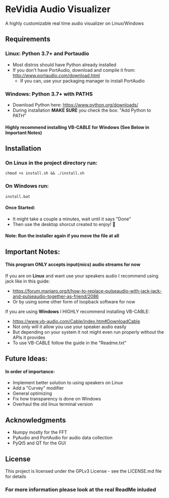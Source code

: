 # ReVidia Audio Visualizer
A highly customizable real time audio visualizer on Linux/Windows
## Requirements
### Linux: Python 3.7+ and Portaudio

- Most distros should have Python already installed
- If you don't have PortAudio, download and compile it from:
http://www.portaudio.com/download.html
  - If you can, use your packaging manager to install PortAudio

### Windows: Python 3.7+ with PATHS
- Download Python here: https://www.python.org/downloads/
- During installation **MAKE SURE** you check the box: "Add Python to PATH"

#### Highly recommend installing VB-CABLE for Windows (See Below in Important Notes)

## Installation
### On Linux in the project directory run:
```
chmod +x install.sh && ./install.sh
```
### On Windows run:
```
install.bat
```
#### Once Started:
- It might take a couple a minutes, wait until it says "Done"
- Then use the desktop shorcut created to enjoy! 🎉
#### Note: Run the installer again if you move the file at all

## Important Notes:
#### This program ONLY accepts input(mics) audio streams for now

If you are on **Linux** and want use your speakers audio I recommend using jack like in this guide:
- https://forum.manjaro.org/t/how-to-replace-pulseaudio-with-jack-jack-and-pulseaudio-together-as-friend/2086
- Or by using some other form of loopback software for now
  
If you are using **Windows** I HIGHLY recommend installing VB-CABLE:
- https://www.vb-audio.com/Cable/index.htm#DownloadCable  
- Not only will it allow you use your speaker audio easily
- But depending on your system it not might even run properly without the APIs it provides
- To use VB-CABLE follow the guide in the "Readme.txt"
  
## Future Ideas:
#### In order of importance:
- Implement better solution to using speakers on Linux
- Add a "Curvey" modifier
- General optimizing
- Fix how transparency is done on Windows
- Overhaul the old linux terminal version

## Acknowledgments
- Numpy mostly for the FFT
- PyAudio and PortAudio for audio data collection
- PyQt5 and QT for the GUI

 ## License
This project is licensed under the GPLv3 License - see the LICENSE.md file for details

### For more information please look at the real ReadMe inluded
